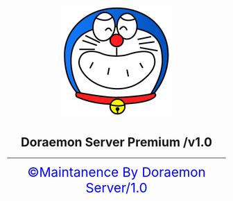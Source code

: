 <html>
<head>
<center><img src="/DORAEMON1.png"></center>
<h1><center>Doraemon Server Premium /v1.0</center></h1>
</head>
<body>
<hr><center style="font-size:30px;color:blue;">&copy;Maintanence By Doraemon Server/1.0</center>
</body>
</html>
